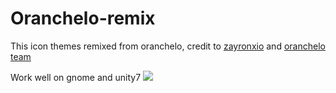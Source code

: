 # Oranchelo-remix
This icon themes remixed from oranchelo, credit to [zayronxio](http://zayronxio.deviantart.com) and [oranchelo team](https://github.com/OrancheloTeam)

Work well on gnome and unity7
![](https://1.bp.blogspot.com/-GE1uQHWluAg/WV5eXB3tU5I/AAAAAAAAAgA/jVpK1X-k_gogAT4XH8R7Jix2xePpAPoQgCLcBGAs/s1600/Screenshot%2Bfrom%2B2017-07-06%2B22-58-16.png)
